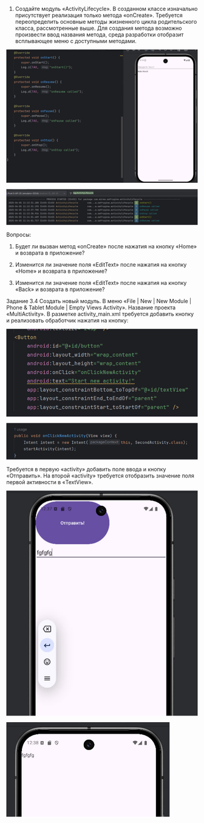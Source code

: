 1. Создайте модуль «ActivityLifecycle». В созданном классе изначально присутствует реализация только метода «onCreate». Требуется переопределить основные методы жизненного цикла родительского класса, рассмотренные выше. Для создания метода возможно произвести ввод названия метода, среда разработки
отобразит всплывающее меню с доступными методами.


![](scr/1.jpg)

![](scr/2.jpg)

Вопросы:
1. Будет ли вызван метод «onCreate» после нажатия на кнопку «Home» и возврата в приложение?

2. Изменится ли значение поля «EditText» после нажатия на кнопку «Home» и возврата в приложение?

3. Изменится ли значение поля «EditText» после нажатия на кнопку «Back» и возврата в приложение?


Задание 3.4 Создать новый модуль. В меню «File | New | New Module | Phone & Tablet Module | Empty Views Activity». Название проекта «MultiActivity». 
В разметке activity_main.xml требуется добавить кнопку и реализовать обработчик нажатия на кнопку: 

![](scr/3.jpg)

![](scr/4.jpg)

Требуется в первую «activity» добавить поле ввода и кнопку «Отправить». На второй «activity» требуется отобразить значение поля первой активности в «TextView».

![](scr/5.jpg)

![](scr/6.jpg)
